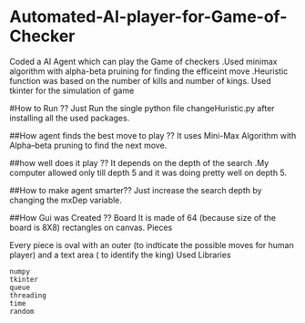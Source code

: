 # Automated-AI-player-for-Game-of-Checker
Coded a AI Agent which can play the Game of checkers .Used minimax algorithm with alpha-beta pruining for finding the efficeint move .Heuristic function was based on the number of kills and number of kings. Used tkinter for the simulation of game

#How to Run ??
Just Run the single python file changeHuristic.py after installing all the used packages.

##How agent finds the best move to play ??
It uses Mini-Max Algorithm with Alpha–beta pruning to find the next move.

##how well does it play ??
It depends on the depth of the search .My computer allowed only till depth 5 and it was doing pretty well on depth 5.

##How to make agent smarter??
Just increase the search depth by changing the mxDep variable.

##How Gui was Created ??
Board 
It is made of 64 (because size of the board is 8X8) rectangles on canvas.
Pieces

Every piece is oval with an outer (to indticate the possible moves for human player) and a text area ( to identify the king)
Used Libraries

    numpy
    tkinter
    queue
    threading
    time
    random
